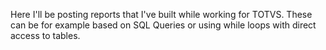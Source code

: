 Here I'll be posting reports that I've built while working for TOTVS. These can be for example based on SQL Queries or using while loops with direct access to tables.